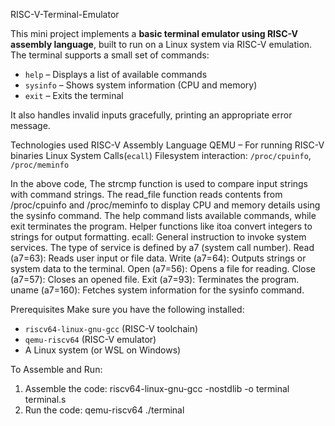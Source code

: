 RISC-V-Terminal-Emulator

This mini project implements a **basic terminal emulator using RISC-V assembly language**, built to run on a Linux system via RISC-V emulation. The terminal supports a small set of commands:
- `help` – Displays a list of available commands
- `sysinfo` – Shows system information (CPU and memory)
- `exit` – Exits the terminal

It also handles invalid inputs gracefully, printing an appropriate error message.

Technologies used
RISC-V Assembly Language
QEMU – For running RISC-V binaries
Linux System Calls(`ecall`)
Filesystem interaction: `/proc/cpuinfo`, `/proc/meminfo`

In the above code, The strcmp function is used to compare input strings with command strings.
The read_file function reads contents from /proc/cpuinfo and /proc/meminfo to display CPU and memory details using the sysinfo command.
The help command lists available commands, while exit terminates the program.
Helper functions like itoa convert integers to strings for output formatting.
ecall: General instruction to invoke system services. The type of service is defined by a7 (system call number).
Read (a7=63): Reads user input or file data.
Write (a7=64): Outputs strings or system data to the terminal.
Open (a7=56): Opens a file for reading.
Close (a7=57): Closes an opened file.
Exit (a7=93): Terminates the program.
uname (a7=160): Fetches system information for the sysinfo command.

Prerequisites
Make sure you have the following installed:

- `riscv64-linux-gnu-gcc` (RISC-V toolchain)
- `qemu-riscv64` (RISC-V emulator)
- A Linux system (or WSL on Windows)

To Assemble and Run:
1. Assemble the code:
   riscv64-linux-gnu-gcc -nostdlib -o terminal terminal.s
2. Run the code:
   qemu-riscv64 ./terminal
